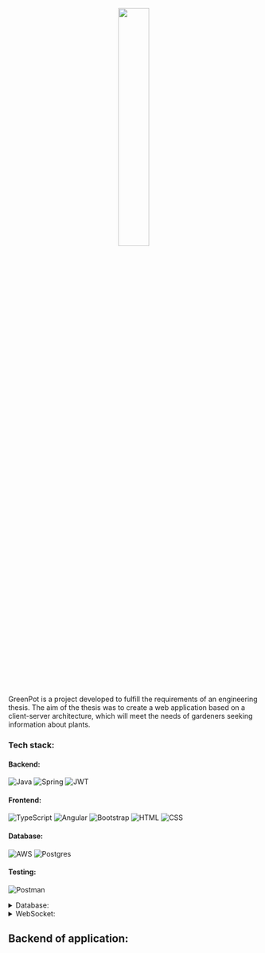 <p align="center"><img width="35%" src="https://github.com/Numpek2k/EngineeringThesis/blob/master/Media/logo.png"></p>

GreenPot is a project developed to fulfill the requirements of an engineering thesis. 
The aim of the thesis was to create a web application based on a client-server architecture,
which will meet the needs of gardeners seeking information about plants.

### Tech stack:

#### Backend:
![Java](https://img.shields.io/badge/java-%23ED8B00.svg?style=for-the-badge&logo=openjdk&logoColor=white)
![Spring](https://img.shields.io/badge/spring-%236DB33F.svg?style=for-the-badge&logo=spring&logoColor=white)
![JWT](https://img.shields.io/badge/JWT-black?style=for-the-badge&logo=JSON%20web%20tokens)

#### Frontend:
![TypeScript](https://img.shields.io/badge/TypeScript-007ACC?style=for-the-badge&logo=typescript&logoColor=white)
![Angular](https://img.shields.io/badge/Angular-DD0031?style=for-the-badge&logo=angular&logoColor=white)
![Bootstrap](https://img.shields.io/badge/Bootstrap-563D7C?style=for-the-badge&logo=bootstrap&logoColor=white)
![HTML](https://img.shields.io/badge/HTML5-E34F26?style=for-the-badge&logo=html5&logoColor=white)
![CSS](https://img.shields.io/badge/CSS3-1572B6?style=for-the-badge&logo=css3&logoColor=white)

#### Database:
![AWS](https://img.shields.io/badge/Amazon_AWS-232F3E?style=for-the-badge&logo=amazon-aws&logoColor=white)
![Postgres](https://img.shields.io/badge/PostgreSQL-316192?style=for-the-badge&logo=postgresql&logoColor=white)

#### Testing:
![Postman](https://img.shields.io/badge/Postman-FF6C37?style=for-the-badge&logo=postman&logoColor=white)

<details>
  <summary>Database:</summary>

### PostgreSQL and AWS

For the purposes of the project, the database was implemented in PostgreSQL. AWS was utilized for hosting the database itself.
The database connection is located in the file [application.properties](GreenPotBack/src/main/resources/application.properties),
and it appears as follows:
```
server.port=${port}
spring.datasource.url =${db.url}
spring.datasource.username =${db.username}
spring.datasource.password =${db.password}
.
.
.
```

</details>

<details>
  <summary>WebSocket:</summary>

### User chat based on WebSockets

Websocket is used to implement real-time, low latency communication between users (chat).
Web sockets reduced server load, efficient resource usage, and support for bidirectional communication and event handling. 
They provide a seamless and interactive chat experience while ensuring cross-platform compatibility and security.

</details>

## Backend of  application:
